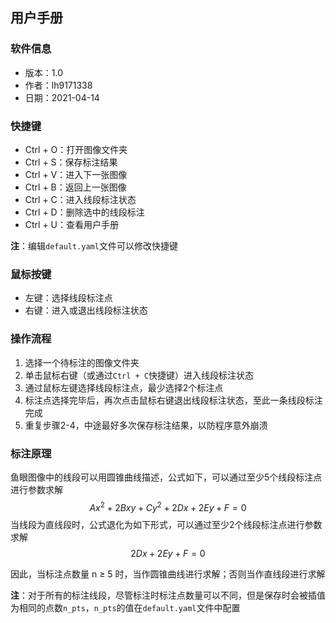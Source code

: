 ## 用户手册

### 软件信息

* 版本：1.0
* 作者：lh9171338
* 日期：2021-04-14

### 快捷键

* Ctrl + O：打开图像文件夹
* Ctrl + S：保存标注结果
* Ctrl + V：进入下一张图像
* Ctrl + B：返回上一张图像
* Ctrl + C：进入线段标注状态
* Ctrl + D：删除选中的线段标注
* Ctrl + U：查看用户手册

**注**：编辑`default.yaml`文件可以修改快捷键

### 鼠标按键

* 左键：选择线段标注点
* 右键：进入或退出线段标注状态

### 操作流程

1. 选择一个待标注的图像文件夹
2. 单击鼠标右键（或通过`Ctrl + C`快捷键）进入线段标注状态
3. 通过鼠标左键选择线段标注点，最少选择2个标注点
4. 标注点选择完毕后，再次点击鼠标右键退出线段标注状态，至此一条线段标注完成
5. 重复步骤2-4，中途最好多次保存标注结果，以防程序意外崩溃

### 标注原理

鱼眼图像中的线段可以用圆锥曲线描述，公式如下，可以通过至少5个线段标注点进行参数求解
$$
A x^2 + 2 B x y + C y^2 + 2 D x + 2 E y + F = 0
$$
当线段为直线段时，公式退化为如下形式，可以通过至少2个线段标注点进行参数求解
$$
2 D x + 2 E y + F = 0
$$

因此，当标注点数量 n ≥ 5 时，当作圆锥曲线进行求解；否则当作直线段进行求解

**注**：对于所有的标注线段，尽管标注时标注点数量可以不同，但是保存时会被插值为相同的点数`n_pts`，`n_pts`的值在`default.yaml`文件中配置